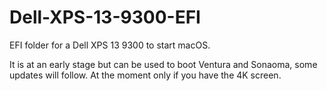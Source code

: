 # Dell-XPS-13-9300-EFI

EFI folder for a Dell XPS 13 9300 to start macOS.

It is at an early stage but can be used to boot Ventura and Sonaoma, some updates will follow.
At the moment only if you have the 4K screen.

